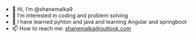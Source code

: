 - 👋 Hi, I’m @shanemalka9
- 👀 I’m interested in coding and problem solving
- 🌱 I have learned pyhton and java and learning Angular and springboot
- 📫 How to reach me: shanemalka@outlook.com

<!---
shanemalka9/shanemalka9 is a ✨ special ✨ repository because its `README.md` (this file) appears on your GitHub profile.
You can click the Preview link to take a look at your changes.
--->
